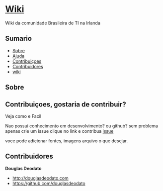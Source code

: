 # [Wiki](https://github.com/ITinDublin/wiki-it-irlanda-br)

Wiki da comunidade Brasileira de TI na Irlanda

## Sumario

- [Sobre](#sobre)
- [Ajuda](#ajuda)
- [Contribuiçoes ](#contribuicoes)
- [Contribuidores](#contribuidores)
- [wiki](https://github.com/ITinDublin/wiki-it-irlanda-br/blob/master/index/README.md)


## Sobre


## Contribuiçoes, gostaria de contribuir?

Veja como e Facil

Nao possui conhecimento em desenvolvimento? ou github? sem problema apenas crie um issue clique no link e contribua [issue](https://github.com/ITinDublin/wiki-it-irlanda-br/issues/new?title=New%20Request:)

voce pode adicionar fontes, imagens arquivo o que desejar.



## Contribuidores

**Douglas Deodato**

- <http://douglasdeodato.com>
- <https://github.com/douglasdeodato>